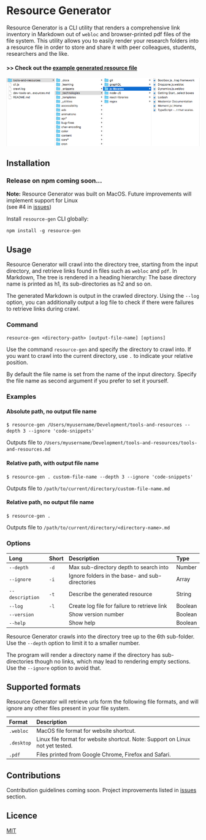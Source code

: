 # Resource Generator

Resource Generator is a CLI utility that renders a comprehensive link inventory in Markdown out of `webloc` and browser-printed pdf files of the file system. This utility allows you to easily render your research folders into a resource file in order to store and share it with peer colleagues, students, researchers and the like.

#### \>\> Check out the [example generated resource file](./output/dev-tools-and-resources.md)

![Directory tree screenshot](./directories.png)

## Installation

### Release on npm coming soon...

**Note:** Resource Generator was built on MacOS. Future improvements will implement support for Linux  
(see #4 in [issues](https://github.com/vincentreynaud/bookmark-resource-generator/issues))

Install `resource-gen` CLI globally:

```
npm install -g resource-gen
```

## Usage

Resource Generator will crawl into the directory tree, starting from the input directory, and retrieve links found in files such as `webloc` and `pdf`. In Markdown, The tree is rendered in a heading hierarchy: The base directory name is printed as h1, its sub-directories as h2 and so on.

The generated Markdown is output in the crawled directory. Using the `--log` option, you can additionally output a log file to check if there were failures to retrieve links during crawl.

### Command

```
resource-gen <directory-path> [output-file-name] [options]
```

Use the command `resource-gen` and specify the directory to crawl into. If you want to crawl into the current directory, use `.` to indicate your relative position. 

By default the file name is set from the name of the input directory. Specify the file name as second argument if you prefer to set it yourself.



### Examples

#### Absolute path, no output file name 

```
$ resource-gen /Users/myusername/Development/tools-and-resources --depth 3 --ignore 'code-snippets'
```
Outputs file to `/Users/myusername/Development/tools-and-resources/tools-and-resources.md`

#### Relative path, with output file name

```
$ resource-gen . custom-file-name --depth 3 --ignore 'code-snippets'
```
Outputs file to `/path/to/current/directory/custom-file-name.md`


#### Relative path, no output file name

```
$ resource-gen .
```
Outputs file to `/path/to/current/directory/<directory-name>.md`

### Options

| Long            | Short | Description                                     | Type    |
| :-------------- | :---- | :---------------------------------------------- | :------ |
| `--depth`       | `-d`  | Max sub-directory depth to search into          | Number  |
| `--ignore`      | `-i`  | Ignore folders in the base- and sub-directories | Array   |
| `--description` | `-t`  | Describe the generated resource                 | String  |
| `--log`         | `-l`  | Create log file for failure to retrieve link    | Boolean |
| `--version`     |       | Show version number                             | Boolean |
| `--help`        |       | Show help                                       | Boolean |

Resource Generator crawls into the directory tree up to the 6th sub-folder. Use the `--depth` option to limit it to a smaller number. 

The program will render a directory name if the directory has sub-directories though no links, which may lead to rendering empty sections. Use the `--ignore` option to avoid that.

## Supported formats

Resource Generator will retrieve urls form the following file formats, and will ignore any other files present in your file system.

| Format     | Description                                                                        |
| :--------- | :--------------------------------------------------------------------------------- |
| `.webloc`  | MacOS file format for website shortcut.                                            |
| `.desktop` | Linux file format for website shortcut. Note: Support on Linux not yet tested.     |
| `.pdf`     | Files printed from Google Chrome, Firefox and Safari.                              |


## Contributions

Contribution guidelines coming soon. Project improvements listed in [issues](https://github.com/vincentreynaud/bookmark-resource-generator/issues) section.

## Licence

[MIT](./LICENSE)
